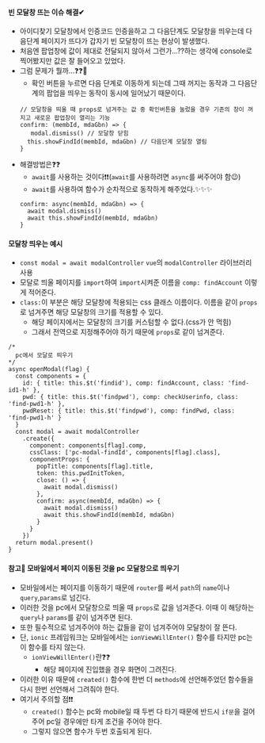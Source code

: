 #### 빈 모달창 뜨는 이슈 해결✔
+ 아이디찾기 모달창에서 인증코드 인증을하고 그 다음단계도 모달창을 띄우는데 다음단계 페이지가 뜨다가 갑자기 빈 모달창이 뜨는 현상이 발생했다.
+ 처음엔 팝업창에 값이 제대로 전달되지 않아서 그런가...??하는 생각에 console로 찍어봤지만 값은 잘 들어오고 있었다.
+ 그럼 문제가 뭘까...❓❓😤
  + 확인 버튼을 누르면 다음 단계로 이동하게 되는데 그때 꺼지는 동작과 그 다음단계의 팝업을 띄우는 동작이 동시에 일어났기 때문이다.
  ```node
  // 모달창을 띄울 때 props로 넘겨주는 값 중 확인버튼을 눌렀을 경우 기존의 창이 꺼지고 새로운 팝업창이 열리는 기능
  confirm: (membId, mdaGbn) => {
     modal.dismiss() // 모달창 닫힘
    this.showFindId(membId, mdaGbn) // 다음단계 모달창 열림
  }
  ```
+ 해결방법은❓❓
  + `await`를 사용하는 것이다❗❗(`await`를 사용하려면 `async`를 써주어야 함😉)
  + `await`를 사용하여 함수가 순차적으로 동작하게 해주었다.✨✨✨
  ```node
  confirm: async(membId, mdaGbn) => {
    await modal.dismiss()
    await this.showFindId(membId, mdaGbn)
  }
  ```
  
#### 모달창 띄우는 예시
+ `const modal = await modalController` `vue`의 `modalController` 라이브러리 사용
+ 모달로 띄울 페이지를 `import`하여 `import`시켜준 이름을 `comp: findAccount` 이렇게 적어준다.
+ `class:`이 부분은 해당 모달창에 적용되는 css 클래스 이름이다. 이름을 같이 `props`로 넘겨주면 해당 모달창의 크기를 적용할 수 있다.
  + 해당 페이지에서는 모달창의 크기를 커스텀할 수 없다.(css가 안 먹힘) 
  + 그래서 전역으로 지정해주어야 하기 때문에 `props`로 같이 넘겨준다.
```node
/*
  pc에서 모달로 띄우기
*/
async openModal(flag) {
  const components = {
    id: { title: this.$t('findid'), comp: findAccount, class: 'find-id1-h' },
    pwd: { title: this.$t('findpwd'), comp: checkUserinfo, class: 'find-pwd1-h' },
    pwdReset: { title: this.$t('findpwd'), comp: findPwd, class: 'find-pwd1-h' }
  }
  const modal = await modalController
    .create({
      component: components[flag].comp,
      cssClass: ['pc-modal-findId', components[flag].class],
      componentProps: {
        popTitle: components[flag].title,
        token: this.pwdInitToken,
        close: () => {
          await modal.dismiss()
        },
        confirm: async(membId, mdaGbn) => {
          await modal.dismiss()
          await this.showFindId(membId, mdaGbn)
        }
      }
    })
  return modal.present()
}
```
#### 참고📢 모바일에서 페이지 이동된 것을 pc 모달창으로 띄우기
+ 모바일에서는 페이지를 이동하기 때문에 `router`를 써서 `path`의 `name`이나 `query`,`params`로 넘긴다.
+ 이러한 것을 pc에서 모달창으로 띄울 때 `props`로 값을 넘겨준다. 이때 이 해당하는 `query`나 `params`를 같이 넘겨주면 된다. 
+ 또한 필수적으로 넘겨주어야 하는 값들을 같이 넘겨주어야 모달창이 잘 뜬다.
+ 단, `ionic` 프레임워크는 모바일에서는 `ionViewWillEnter()` 함수를 타지만 pc는 이 함수를 타지 않는다.
  + `ionViewWillEnter()`란❓❓ 
    + 해당 페이지에 진입했을 경우 화면이 그려진다.
+ 이러한 이유 때문에 `created()` 함수에 한번 더 `methods`에 선언해주었던 함수들을 다시 한번 선언해서 그려줘야 한다.
+ 여기서 주의할 점❗❗ 
  + `created()` 함수는 pc와 mobile일 때 두번 다 타기 때문에 반드시 `if문`을 걸어주어 pc일 경우에만 타게 조건을 주어야 한다.
  + 그렇지 않으면 함수가 두번 호출되게 된다.
